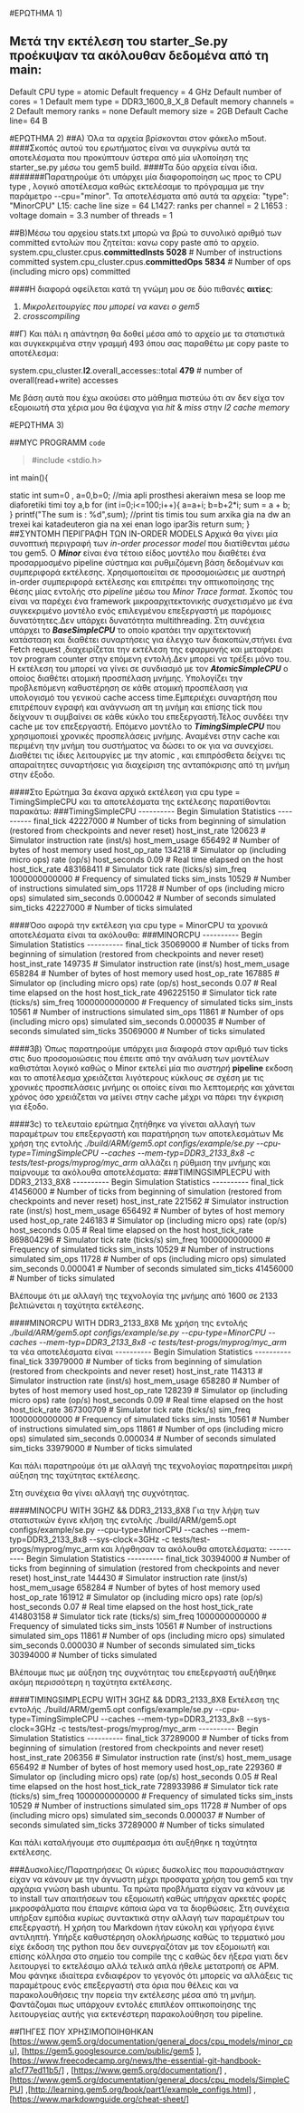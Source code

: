 #ΕΡΩΤΗΜΑ 1)
## Μετά την εκτέλεση του starter_Se.py προέκυψαν τα ακόλουθαν δεδομένα από τη main:
Default CPU type = atomic
Default frequency = 4 GHz
Default number of cores = 1 
Default mem type = DDR3_1600_8_X_8
Default memory channels = 2 
Default memory ranks = none 
Default memory size = 2GB
Default Cache line= 64 B

#ΕΡΩΤΗΜΑ 2)
##Α) Όλα τα αρχεία βρίσκονται στον φάκελο m5out.
####Σκοπός αυτού του ερωτήματος είναι να συγκρίνω αυτά τα αποτελέσματα που προκύπτουν ύστερα από μία υλοποίηση της starter_se.py μέσω του gem5 build.
####Τα δύο αρχεία είναι ίδια.
#######Παρατηρούμε ότι υπάρχει μία διαφοροποίηση ως προς το CPU type , λογικό αποτέλεσμα καθώς εκτελέσαμε το πρόγραμμα με την παράμετρο --cpu="minor".
Τα αποτελέσματα από αυτά τα αρχεία:
"type": "MinorCPU"
L15: cache line size = 64
L1427: ranks per channel = 2
L1653 : voltage domain = 3.3
number of threads = 1

##Β)Μέσω του αρχείου stats.txt μπορώ να βρώ το συνολικό αριθμό των committed εντολών που ζητείται:
κανω copy paste από το αρχείο.
system.cpu_cluster.cpus.**committedInsts**           **5028**                       # Number of instructions committed
system.cpu_cluster.cpus.**committedOps**             **5834**                       # Number of ops (including micro ops) committed

####Η διαφορά οφείλεται κατά τη γνώμη μου σε δύο πιθανές **αιτίες**: 
1) _Μικρολειτουργίες που μπορεί να κανει ο gem5_ 
2) _crosscompiling_

##Γ) Και πάλι η απάντηση θα δοθεί μέσα από το αρχείο με τα στατιστικά και συγκεκριμένα στην γραμμή 493 όπου σας παραθέτω με copy paste το αποτέλεσμα:

system.cpu_cluster.**l2**.overall_accesses::total          **479**                       # number of overall(read+write) accesses

Με βάση αυτά που έχω ακούσει στο μάθημα πιστεύω ότι αν δεν είχα τον εξομοιωτή στα χέρια μου θα έψαχνα για _hit_ & _miss_ στην _l2 cache memory_

#ΕΡΩΤΗΜΑ 3)

##MYC PROGRAMM
`code`
>#include <stdio.h>

int main(){

static int sum=0 , a=0,b=0; //mia apli prosthesi akeraiwn mesa se loop me diaforetiki timi toy a,b
for (int i=0;i<=100;i++){
	a=a+i;
	b=b+2*i;
	sum = a + b;
}
printf("The sum is : %d",sum); //print tis timis tou sum arxika gia na dw an trexei kai katadeuteron gia na xei enan logo ipar3is
return sum;
}
##ΣΥΝΤΟΜΗ ΠΕΡΙΓΡΑΦΗ ΤΩΝ IN-ORDER MODELS
Αρχικά θα γίνει μία συνοπτική περιγραφή των *in-order processor model* που διατίθενται μέσω του gem5.
Ο **_Minor_** είναι ένα τέτοιο είδος μοντέλο που διαθέτει ένα προσαρμοσμένο pipeline σύστημα και ρυθμιζόμενη βάση δεδομένων και συμπεριφορά εκτέλεσης. Χρησιμοποιείται σε προσομοιώσεις  με αυστηρή in-order συμπεριφορά εκτέλεσης και επιτρέπει την οπτικοποίησης της θέσης μίας εντολής στο _pipeline_ μέσω του _Minor Trace format_. Σκοπός του είναι να παρέχει ένα framework μικροαρχιτεκτονικής συσχετισμένο με ένα συγκεκριμένο μοντέλο ενός επιλεγμένου επεξεργαστή με παρόμοιες δυνατότητες.Δεν υπάρχει δυνατότητα multithreading.
Στη συνέχεια υπάρχει το **_BaseSimpleCPU_** το οποίο κρατάει την αρχιτεκτονική κατάσταση και διαθέτει συναρτήσεις για έλεγχο των διακοπών,στήνει ένα Fetch request ,διαχειρίζεται την εκτέλεση της εφαρμογής και μεταφέρει τον program counter στην επόμενη εντολή.Δεν μπορεί να τρέξει μόνο του.
Η εκτέλεση του μπορεί να γίνει σε συνδιασμό με τον **_AtomicSimpleCPU_** ο οποίος διαθέτει ατομική προσπέλαση μνήμης. Υπολογίζει την προβλεπόμενη καθυστέρηση σε κάθε ατομική προσπέλαση για υπολογισμό του γενικού cache access time.Εμπεριέχει συναρτήση που επιτρέπουν εγραφή και ανάγνωση απ τη μνήμη και επίσης tick  που δείχνουν τι συμβαίνει σε κάθε κύκλο του επεξεργαστή.Τέλος συνδέει την cache  με τον επεξεργαστή.
Επόμενο μοντέλο το **_TimingSimpleCPU_** που χρησιμοποιεί χρονικές προσπελάσεις μνήμης. Αναμένει στην cache και περιμένη την μνήμη του συστήματος να δώσει το οκ για να συνεχίσει. Διαθέτει τις ίδιες λειτουργίες με την  atomic , και επιπρόσθετα δείχνει τις απαραίτητες συναρτήσεις για διαχείριση της ανταπόκρισης από τη μνήμη στην έξοδο.

####Στο Ερώτημα 3α έκανα αρχικά εκτέλεση για cpu type = TimingSimpleCPU και τα αποτελέσματα της εκτέλεσης παρατίθονται παρακάτω:
###TimingSimpleCPU
---------- Begin Simulation Statistics ----------
final_tick                                   42227000                       # Number of ticks from beginning of simulation (restored from checkpoints and never reset)
host_inst_rate                                 120623                       # Simulator instruction rate (inst/s)
host_mem_usage                                 656492                       # Number of bytes of host memory used
host_op_rate                                   134218                       # Simulator op (including micro ops) rate (op/s)
host_seconds                                     0.09                       # Real time elapsed on the host
host_tick_rate                              483168411                       # Simulator tick rate (ticks/s)
sim_freq                                 1000000000000                       # Frequency of simulated ticks
sim_insts                                       10529                       # Number of instructions simulated
sim_ops                                         11728                       # Number of ops (including micro ops) simulated
sim_seconds                                  0.000042                       # Number of seconds simulated
sim_ticks                                    42227000                       # Number of ticks simulated

####Όσο αφορά την εκτέλεση για cpu type = MinorCPU  τα χρονικά αποτελέσματα είναι τα ακόλουθα:
###MINORCPU
---------- Begin Simulation Statistics ----------
final_tick                                   35069000                       # Number of ticks from beginning of simulation (restored from checkpoints and never reset)
host_inst_rate                                 149735                       # Simulator instruction rate (inst/s)
host_mem_usage                                 658284                       # Number of bytes of host memory used
host_op_rate                                   167885                       # Simulator op (including micro ops) rate (op/s)
host_seconds                                     0.07                       # Real time elapsed on the host
host_tick_rate                              496225150                       # Simulator tick rate (ticks/s)
sim_freq                                 1000000000000                       # Frequency of simulated ticks
sim_insts                                       10561                       # Number of instructions simulated
sim_ops                                         11861                       # Number of ops (including micro ops) simulated
sim_seconds                                  0.000035                       # Number of seconds simulated
sim_ticks                                    35069000                       # Number of ticks simulated

####3β)
Όπως παρατηρούμε υπάρχει μια διαφορά στον αριθμό των ticks στις δυο προσομοιώσεις που έπειτε από την ανάλυση των μοντέλων καθιστάται λογικό καθώς ο Minor εκτελεί μία πιο _αυστηρή_ **pipeline** εκδοση και το αποτέλεσμα χρειάζεται λιγότερους κύκλους σε σχέση με τις χρονικές προσπελάσεις μνήμης οι οποίες είναι πιο λεπτομερής και χάνεται χρόνος όσο χρειάζεται να μείνει στην cache μέχρι να πάρει την έγκριση για έξοδο.


####3c)
το τελευταίο ερώτημα ζητήθηκε να γίνεται αλλαγή των παραμέτρων του επεξεργαστή και παρατήρηση των αποτελεσμάτων
Με χρήση της εντολής _./build/ARM/gem5.opt configs/example/se.py --cpu-type=TimingSimpleCPU --caches --mem-typ=DDR3_2133_8x8 -c tests/test-progs/myprog/myc_arm_ αλλάζει η ρύθμιση την μνήμης και παίρνουμε τα ακόλουθα αποτελέσματα:
###TIMINGSIMPLECPU with DDR3_2133_8X8
---------- Begin Simulation Statistics ----------
final_tick                                   41456000                       # Number of ticks from beginning of simulation (restored from checkpoints and never reset)
host_inst_rate                                 221562                       # Simulator instruction rate (inst/s)
host_mem_usage                                 656492                       # Number of bytes of host memory used
host_op_rate                                   246183                       # Simulator op (including micro ops) rate (op/s)
host_seconds                                     0.05                       # Real time elapsed on the host
host_tick_rate                              869804296                       # Simulator tick rate (ticks/s)
sim_freq                                 1000000000000                       # Frequency of simulated ticks
sim_insts                                       10529                       # Number of instructions simulated
sim_ops                                         11728                       # Number of ops (including micro ops) simulated
sim_seconds                                  0.000041                       # Number of seconds simulated
sim_ticks                                    41456000                       # Number of ticks simulated

Βλέπουμε ότι με αλλαγή της τεχνολογία της μνήμης από 1600 σε 2133 βελτιώνεται η ταχύτητα εκτέλεσης.

####MINORCPU WITH DDR3_2133_8X8
Mε χρήση της εντολής _./build/ARM/gem5.opt configs/example/se.py --cpu-type=MinorCPU --caches --mem-typ=DDR3_2133_8x8 -c tests/test-progs/myprog/myc_arm_ τα νέα αποτελέσματα είναι
---------- Begin Simulation Statistics ----------
final_tick                                   33979000                       # Number of ticks from beginning of simulation (restored from checkpoints and never reset)
host_inst_rate                                 114313                       # Simulator instruction rate (inst/s)
host_mem_usage                                 658280                       # Number of bytes of host memory used
host_op_rate                                   128239                       # Simulator op (including micro ops) rate (op/s)
host_seconds                                     0.09                       # Real time elapsed on the host
host_tick_rate                              367300709                       # Simulator tick rate (ticks/s)
sim_freq                                 1000000000000                       # Frequency of simulated ticks
sim_insts                                       10561                       # Number of instructions simulated
sim_ops                                         11861                       # Number of ops (including micro ops) simulated
sim_seconds                                  0.000034                       # Number of seconds simulated
sim_ticks                                    33979000                       # Number of ticks simulated

Και πάλι παρατηρούμε ότι με αλλαγή της τεχνολογίας παρατηρείται μικρή αύξηση της ταχύτητας εκτέλεσης.

Στη συνέχεια θα γίνει αλλαγή της συχνότητας.

####MINOCPU WITH 3GHZ && DDR3_2133_8X8
Για την λήψη των στατιστικών έγινε κλήση της εντολής ./build/ARM/gem5.opt configs/example/se.py --cpu-type=MinorCPU --caches --mem-typ=DDR3_2133_8x8 --sys-clock=3GHz -c tests/test-progs/myprog/myc_arm και λήφθησαν τα ακόλουθα αποτελέσματα:
---------- Begin Simulation Statistics ----------
final_tick                                   30394000                       # Number of ticks from beginning of simulation (restored from checkpoints and never reset)
host_inst_rate                                 144430                       # Simulator instruction rate (inst/s)
host_mem_usage                                 658284                       # Number of bytes of host memory used
host_op_rate                                   161912                       # Simulator op (including micro ops) rate (op/s)
host_seconds                                     0.07                       # Real time elapsed on the host
host_tick_rate                              414803158                       # Simulator tick rate (ticks/s)
sim_freq                                 1000000000000                       # Frequency of simulated ticks
sim_insts                                       10561                       # Number of instructions simulated
sim_ops                                         11861                       # Number of ops (including micro ops) simulated
sim_seconds                                  0.000030                       # Number of seconds simulated
sim_ticks                                    30394000                       # Number of ticks simulated

Βλέπουμε πως με αύξηση της συχνότητας του επεξεργαστή αυξήθηκε ακόμη περισσότερη η ταχύτητα εκτέλεσης.

####TIMINGSIMPLECPU WITH 3GHZ && DDR3_2133_8X8
Eκτέλεση της εντολής ./build/ARM/gem5.opt configs/example/se.py --cpu-type=TimingSimpleCPU --caches --mem-typ=DDR3_2133_8x8 --sys-clock=3GHz -c tests/test-progs/myprog/myc_arm
---------- Begin Simulation Statistics ----------
final_tick                                   37289000                       # Number of ticks from beginning of simulation (restored from checkpoints and never reset)
host_inst_rate                                 206356                       # Simulator instruction rate (inst/s)
host_mem_usage                                 656492                       # Number of bytes of host memory used
host_op_rate                                   229360                       # Simulator op (including micro ops) rate (op/s)
host_seconds                                     0.05                       # Real time elapsed on the host
host_tick_rate                              728933986                       # Simulator tick rate (ticks/s)
sim_freq                                 1000000000000                       # Frequency of simulated ticks
sim_insts                                       10529                       # Number of instructions simulated
sim_ops                                         11728                       # Number of ops (including micro ops) simulated
sim_seconds                                  0.000037                       # Number of seconds simulated
sim_ticks                                    37289000                       # Number of ticks simulated

Και πάλι καταλήγουμε στο συμπέρασμα ότι αυξήθηκε η ταχύτητα εκτέλεσης.


###Δυσκολίες/Παρατηρήσεις
Οι κύριες δυσκολίες που παρουσιάστηκαν είχαν να κάνουν με την άγνωστη μέχρι προσφατα χρήση του gem5 και την αρχάρια γνώση bash ubuntu. Τα πρώτα προβλήματα είχαν να κάνουν με το install των απαιτήσεων του εξομοιωτή καθώς υπήρχαν αρκετές φορές μικροσφάλματα που έπαιρνε κάποια ώρα να τα διορθώσεις. Στη συνέχεια υπήρξαν εμπόδια κυρίως συντακτικά στην αλλαγή των παραμέτρων του επεξεργαστή. Η χρήση του Markdown ήταν εύκολη και γρήγορα έγινε αντιληπτή. Υπήρξε καθυστέρηση ολοκλήρωσης καθώς το τερματικό μου είχε έκδοση της python που δεν συνεργαζόταν με τον εξομοιωτή και επίσης κόλλησα στο σημείο του compile της c καθώς δεν ήξερα γιατι δεν λειτουργεί το εκτελέσιμο αλλά τελικά απλά ήθελε μετατροπή σε ΑΡΜ. Μου φάνηκε ιδιαίτερα ενδιαφέρον το γεγονός ότι μπορείς να αλλάξεις τις παραμέτρους ενός επεξεργαστή στα όρια που θέλεις και να παρακολουθήσεις την πορεία την εκτέλεσης μέσα από τη μνήμη. Φαντάζομαι πως υπάρχουν εντολές επιπλέον οπτικοποίησης της λειτουργείας αυτής για εκτενέστερη παρακολούθηση του pipeline.
 
##ΠΗΓΕΣ ΠΟΥ ΧΡΗΣΙΜΟΠΟΙΗΘΗΚΑΝ
[https://www.gem5.org/documentation/general_docs/cpu_models/minor_cpu], [https://gem5.googlesource.com/public/gem5 ], [https://www.freecodecamp.org/news/the-essential-git-handbook-a1cf77ed11b5/] , [https://www.gem5.org/documentation/] , [https://www.gem5.org/documentation/general_docs/cpu_models/SimpleCPU] ,[http://learning.gem5.org/book/part1/example_configs.html] , [https://www.markdownguide.org/cheat-sheet/]
